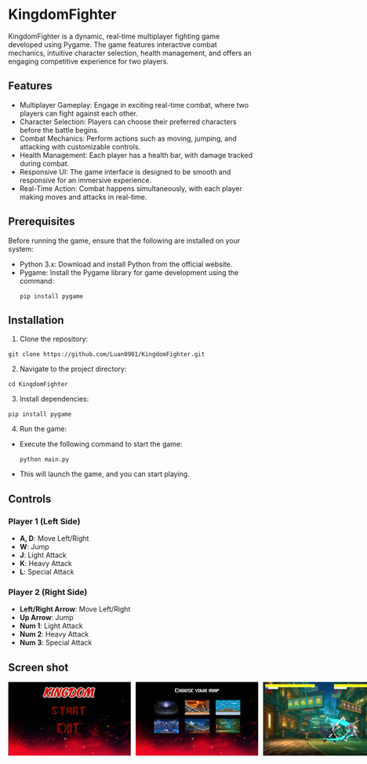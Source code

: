 # KingdomFighter
KingdomFighter is a dynamic, real-time multiplayer fighting game developed using Pygame. The game features interactive combat mechanics, intuitive character selection, health management, and offers an engaging competitive experience for two players.

## Features
- Multiplayer Gameplay: Engage in exciting real-time combat, where two players can fight against each other.
- Character Selection: Players can choose their preferred characters before the battle begins.
- Combat Mechanics: Perform actions such as moving, jumping, and attacking with customizable controls.
- Health Management: Each player has a health bar, with damage tracked during combat.
- Responsive UI: The game interface is designed to be smooth and responsive for an immersive experience.
- Real-Time Action: Combat happens simultaneously, with each player making moves and attacks in real-time.

## Prerequisites
Before running the game, ensure that the following are installed on your system:
- Python 3.x: Download and install Python from the official website.
- Pygame: Install the Pygame library for game development using the command:
  ```
  pip install pygame
  ```
## Installation
1. Clone the repository:
  ```
  git clone https://github.com/Luan0901/KingdomFighter.git
  ```
2. Navigate to the project directory:
  ```
  cd KingdomFighter
  ```
3. Install dependencies:
  ```
  pip install pygame
  ```
4. Run the game:
- Execute the following command to start the game:
  
  ```
  python main.py
  ```
- This will launch the game, and you can start playing.

## Controls

### Player 1 (Left Side)
- **A, D**: Move Left/Right
- **W**: Jump
- **J**: Light Attack
- **K**: Heavy Attack
- **L**: Special Attack

### Player 2 (Right Side)
- **Left/Right Arrow**: Move Left/Right
- **Up Arrow**: Jump
- **Num 1**: Light Attack
- **Num 2**: Heavy Attack
- **Num 3**: Special Attack

## Screen shot
<div style="display:flex; gap: 10px;">
  <img src="assets/images/readme/screenshot3.png" width="250" />
  <img src="assets/images/readme/screenshot1.png" width="250" />
  <img src="assets/images/readme/screenshot2.png" width="250" />
  <img src="assets/images/readme/screenshot4.png" width="250" />
</div>


